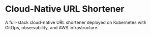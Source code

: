 # Cloud-Native URL Shortener

A full-stack cloud-native URL shortener deployed on Kubernetes with GitOps, observability, and AWS infrastructure.
